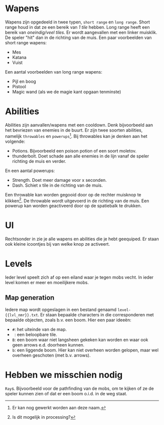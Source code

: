 # Wapens
Wapens zijn opgedeeld in twee typen, `short range` en `long range`. Short range houd in dat ze een bereik van _1 tile_ hebben. Long range heeft een bereik van _oneindig/veel tiles_. Er wordt aangevallen met een linker muisklik. De speler "hit" dan in de richting van de muis. Een paar voorbeelden van short range wapens:

- Mes
- Katana
- Vuist

Een aantal voorbeelden van long range wapens:

- Pijl en boog
- Pistool
- Magic wand (als we de magie kant opgaan tenminste)

# Abilities
Abilities zijn aanvallen/wapens met een cooldown. Denk bijvoorbeeld aan het bevriezen van enemies in de buurt. Er zijn twee soorten abilities, namelijk `throwables` en `powerups`[^1]. Bij throwables kan je denken aan het volgende:

- Potions. Bijvoorbeeld een poison potion of een soort moletov.
- thunderbolt. Doet schade aan alle enemies in de lijn vanaf de speler richting de muis en verder.

En een aantal powerups:

- Strength. Doet meer damage voor x seconden.
- Dash. Schiet x tile in de richting van de muis.

Een throwable kan worden gegooid door op de rechter muisknop te klikken[^2]. De throwable wordt uitgevoerd in de richting van de muis. Een powerup kan worden geactiveerd door op de spatiebalk te drukken.

[^1]: Er kan nog gewerkt worden aan deze naam.
[^2]: Is dit mogelijk in processing?

#  UI
Rechtsonder in zie je alle wapens en abilities die je hebt geequiped. Er staan ook kleine icoontjes bij van welke knop ze activeert.

#  Levels

Ieder level speelt zich af op een eiland waar je tegen mobs vecht. In ieder level komen er meer en moeilijkere mobs.

##  Map generation
Iedere map wordt opgeslagen in een bestand genaamd `level-{{lvl_nmr}}.txt`. Er staan bepaalde characters in die corresponderen met bepaalde objecten, zoals b.v. een boom. Hier een paar ideeën:

- `#`: het uiteinde van de map.
- ` `: een beloopbare tile.
- `B`: een boom waar niet langsheen gekeken kan worden en waar ook geen arrows e.d. doorheen kunnen.
- `b`: een liggende boom. Hier kan niet overheen worden gelopen, maar wel overheen geschoten (met b.v. arrows).

# Hebben we misschien nodig
`Ray`s. Bijvoorbeeld voor de pathfinding van de mobs, om te kijken of ze de speler kunnen zien of dat er een boom o.i.d. in de weg staat.
